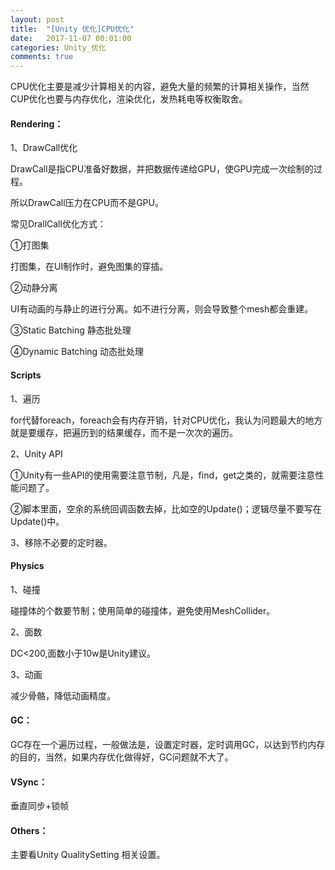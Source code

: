 ```yaml
---
layout: post
title:  "[Unity 优化]CPU优化"
date:   2017-11-07 00:01:00
categories: Unity_优化
comments: true
---
```


CPU优化主要是减少计算相关的内容，避免大量的频繁的计算相关操作，当然CUP优化也要与内存优化，渲染优化，发热耗电等权衡取舍。

#### Rendering：

1、DrawCall优化

DrawCall是指CPU准备好数据，并把数据传递给GPU，使GPU完成一次绘制的过程。

所以DrawCall压力在CPU而不是GPU。

常见DrallCall优化方式：

①打图集

打图集，在UI制作时，避免图集的穿插。

②动静分离

UI有动画的与静止的进行分离。如不进行分离，则会导致整个mesh都会重建。

③Static Batching 静态批处理

④Dynamic Batching 动态批处理

#### Scripts

1、遍历

for代替foreach，foreach会有内存开销，针对CPU优化，我认为问题最大的地方就是要缓存，把遍历到的结果缓存，而不是一次次的遍历。

2、Unity API

①Unity有一些API的使用需要注意节制，凡是，find，get之类的，就需要注意性能问题了。

②脚本里面，空余的系统回调函数去掉，比如空的Update()；逻辑尽量不要写在Update()中。

3、移除不必要的定时器。

#### Physics

1、碰撞

碰撞体的个数要节制；使用简单的碰撞体，避免使用MeshCollider。

2、面数

DC<200,面数小于10w是Unity建议。

3、动画

减少骨骼，降低动画精度。

#### GC：

GC存在一个遍历过程，一般做法是，设置定时器，定时调用GC，以达到节约内存的目的，当然，如果内存优化做得好，GC问题就不大了。

#### VSync：

垂直同步+锁帧

#### Others：

主要看Unity QualitySetting 相关设置。
